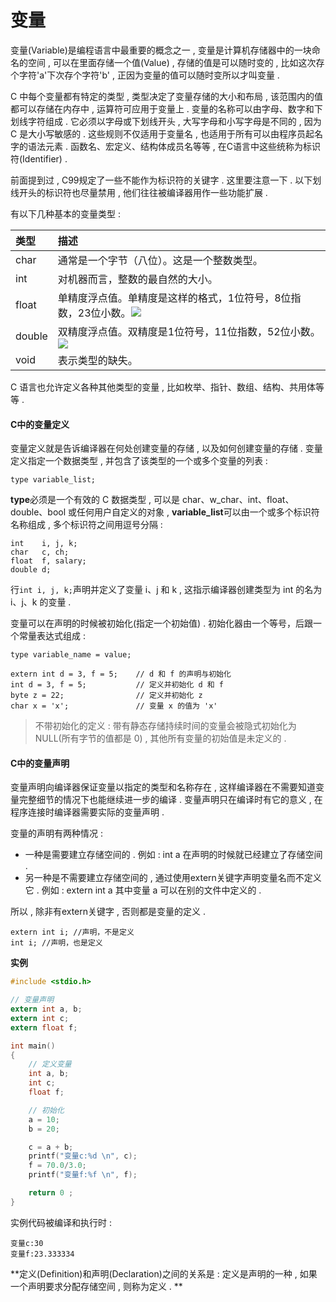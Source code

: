 # 变量

变量\(Variable\)是编程语言中最重要的概念之一 , 变量是计算机存储器中的一块命名的空间 , 可以在里面存储一个值\(Value\) , 存储的值是可以随时变的 , 比如这次存个字符'a'下次存个字符'b' , 正因为变量的值可以随时变所以才叫变量 .

C 中每个变量都有特定的类型 , 类型决定了变量存储的大小和布局 , 该范围内的值都可以存储在内存中 , 运算符可应用于变量上 . 变量的名称可以由字母、数字和下划线字符组成 . 它必须以字母或下划线开头 , 大写字母和小写字母是不同的 , 因为 C 是大小写敏感的 . 这些规则不仅适用于变量名 , 也适用于所有可以由程序员起名字的语法元素 . 函数名、宏定义、结构体成员名等等 , 在C语言中这些统称为标识符\(Identifier\) .

前面提到过 , C99规定了一些不能作为标识符的关键字 . 这里要注意一下 . 以下划线开头的标识符也尽量禁用 , 他们往往被编译器用作一些功能扩展 .

有以下几种基本的变量类型 :

| 类型 | 描述 |
| :--- | :--- |
| char | 通常是一个字节（八位）。这是一个整数类型。 |
| int | 对机器而言，整数的最自然的大小。 |
| float | 单精度浮点值。单精度是这样的格式，1位符号，8位指数，23位小数。![](http://www.runoob.com/wp-content/uploads/2014/09/v2-749cc641eb4d5dafd085e8c23f8826aa_hd.png) |
| double | 双精度浮点值。双精度是1位符号，11位指数，52位小数。![](http://www.runoob.com/wp-content/uploads/2014/09/v2-48240f0e1e0dd33ec89100cbe2d30707_hd.png) |
| void | 表示类型的缺失。 |

C 语言也允许定义各种其他类型的变量 , 比如枚举、指针、数组、结构、共用体等等 .

#### C中的变量定义

变量定义就是告诉编译器在何处创建变量的存储 , 以及如何创建变量的存储 . 变量定义指定一个数据类型 , 并包含了该类型的一个或多个变量的列表 :

```
type variable_list;
```

**type**必须是一个有效的 C 数据类型 , 可以是 char、w\_char、int、float、double、bool 或任何用户自定义的对象 , **variable\_list**可以由一个或多个标识符名称组成 , 多个标识符之间用逗号分隔 :

```
int    i, j, k;
char   c, ch;
float  f, salary;
double d;
```

行`int i, j, k;`声明并定义了变量 i、j 和 k , 这指示编译器创建类型为 int 的名为 i、j、k 的变量 .

变量可以在声明的时候被初始化\(指定一个初始值\) . 初始化器由一个等号，后跟一个常量表达式组成 :

```
type variable_name = value;
```

```
extern int d = 3, f = 5;    // d 和 f 的声明与初始化
int d = 3, f = 5;           // 定义并初始化 d 和 f
byte z = 22;                // 定义并初始化 z
char x = 'x';               // 变量 x 的值为 'x'
```

> 不带初始化的定义 : 带有静态存储持续时间的变量会被隐式初始化为 NULL\(所有字节的值都是 0\) , 其他所有变量的初始值是未定义的 .

#### C中的变量声明

变量声明向编译器保证变量以指定的类型和名称存在 , 这样编译器在不需要知道变量完整细节的情况下也能继续进一步的编译 . 变量声明只在编译时有它的意义 , 在程序连接时编译器需要实际的变量声明 .

变量的声明有两种情况 :

* 一种是需要建立存储空间的 . 例如 : int a 在声明的时候就已经建立了存储空间 . 
* 另一种是不需要建立存储空间的 , 通过使用extern关键字声明变量名而不定义它 . 例如 : extern int a 其中变量 a 可以在别的文件中定义的 . 

所以 , 除非有extern关键字 , 否则都是变量的定义 .

```
extern int i; //声明，不是定义
int i; //声明，也是定义
```

**实例**

```c
#include <stdio.h>

// 变量声明
extern int a, b;
extern int c;
extern float f;

int main()
{
    // 定义变量
    int a, b;
    int c;
    float f;

    // 初始化
    a = 10;
    b = 20;

    c = a + b;
    printf("变量c:%d \n", c);
    f = 70.0/3.0;
    printf("变量f:%f \n", f);

    return 0 ;
}
```

实例代码被编译和执行时 :

```
变量c:30 
变量f:23.333334
```

**定义\(Definition\)和声明\(Declaration\)之间的关系是 : 定义是声明的一种 , 如果一个声明要求分配存储空间 , 则称为定义 . **

